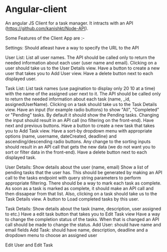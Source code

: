 Angular-client
========

An angular JS Client for a task manager. It intracts with an API (https://github.com/kanishkt/Node-API).

Some Features of the Client App are :- 

Settings:
Should atleast have a way to specify the URL to the API

User List:
List all user names. The API should be called only to return the needed information about each user (user name and email). Clicking on a user should take us to the User Details view.
Have a button to create a new user that takes you to Add User view.
Have a delete button next to each displayed user.

Task List:
List task names (use pagination to display only 20 10 at a time) with the name of the assigned user next to it. The API should be called only to return the needed information about each task (name, _id, assignedUserName). Clicking on a task should take us to the Task Details view.
Have an input (for example radio buttons) to show "All", "Completed" or "Pending" tasks. By default it should show the Pending tasks. Changing the input should result in an API call (no filtering on the front-end).
Have next and previous buttons.
Have a button to create a new task that takes you to Add Task view.
Have a sort-by dropdown menu with appropriate options (name, username, dateCreated, deadline) and ascending/descending radio buttons. Any change to the sorting inputs should result in an API call that gets the new data (we do not want you to sort or filter data in the front-end).
Have a delete button next to each displayed task.

User Details:
Show details about the user (name, email)
Show a list of pending tasks that the user has. This should be generated by making an API call to the tasks endpoint with query string parameters to perform appropriate filtering. There should be a way to mark each task as complete. As soon as a task is marked as complete, it should make an API call and then dissapear from that list. Also, clicking on a task should take us to the Task Details view.
A button to Load completed tasks by this user.

Task Details:
Show details about the task (name, description, user assigned to etc.)
Have a edit task button that takes you to Edit Task view
Have a way to change the completion status of the tasks. When that is changed an API call should be made to change the status.
Add User: should have name and email fields
Add Task: should have name, description, deadline and a dropdown menu to choose an assigned user

Edit User and Edit Task
